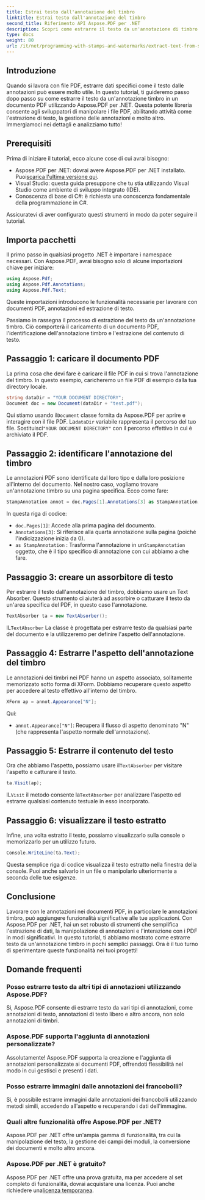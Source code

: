 ```yaml
---
title: Estrai testo dall'annotazione del timbro
linktitle: Estrai testo dall'annotazione del timbro
second_title: Riferimento API Aspose.PDF per .NET
description: Scopri come estrarre il testo da un'annotazione di timbro in un PDF utilizzando Aspose.PDF per .NET con questo tutorial dettagliato, corredato da un esempio di codice.
type: docs
weight: 80
url: /it/net/programming-with-stamps-and-watermarks/extract-text-from-stamp-annotation/
---
```

## Introduzione

Quando si lavora con file PDF, estrarre dati specifici come il testo dalle annotazioni può essere molto utile. In questo tutorial, ti guideremo passo dopo passo su come estrarre il testo da un'annotazione timbro in un documento PDF utilizzando Aspose.PDF per .NET. Questa potente libreria consente agli sviluppatori di manipolare i file PDF, abilitando attività come l'estrazione di testo, la gestione delle annotazioni e molto altro. Immergiamoci nei dettagli e analizziamo tutto!

## Prerequisiti

Prima di iniziare il tutorial, ecco alcune cose di cui avrai bisogno:

-  Aspose.PDF per .NET: dovrai avere Aspose.PDF per .NET installato. Puoi[scarica l'ultima versione qui](https://releases.aspose.com/pdf/net/).
- Visual Studio: questa guida presuppone che tu stia utilizzando Visual Studio come ambiente di sviluppo integrato (IDE).
- Conoscenza di base di C#: è richiesta una conoscenza fondamentale della programmazione in C#.

Assicuratevi di aver configurato questi strumenti in modo da poter seguire il tutorial.

## Importa pacchetti

Il primo passo in qualsiasi progetto .NET è importare i namespace necessari. Con Aspose.PDF, avrai bisogno solo di alcune importazioni chiave per iniziare:

```csharp
using Aspose.Pdf;
using Aspose.Pdf.Annotations;
using Aspose.Pdf.Text;
```

Queste importazioni introducono le funzionalità necessarie per lavorare con documenti PDF, annotazioni ed estrazione di testo.

Passiamo in rassegna il processo di estrazione del testo da un'annotazione timbro. Ciò comporterà il caricamento di un documento PDF, l'identificazione dell'annotazione timbro e l'estrazione del contenuto di testo.

## Passaggio 1: caricare il documento PDF

La prima cosa che devi fare è caricare il file PDF in cui si trova l'annotazione del timbro. In questo esempio, caricheremo un file PDF di esempio dalla tua directory locale.

```csharp
string dataDir = "YOUR DOCUMENT DIRECTORY";
Document doc = new Document(dataDir + "test.pdf");
```

 Qui stiamo usando il`Document` classe fornita da Aspose.PDF per aprire e interagire con il file PDF. La`dataDir` variabile rappresenta il percorso del tuo file. Sostituisci`"YOUR DOCUMENT DIRECTORY"` con il percorso effettivo in cui è archiviato il PDF.

## Passaggio 2: identificare l'annotazione del timbro

Le annotazioni PDF sono identificate dal loro tipo e dalla loro posizione all'interno del documento. Nel nostro caso, vogliamo trovare un'annotazione timbro su una pagina specifica. Ecco come fare:

```csharp
StampAnnotation annot = doc.Pages[1].Annotations[3] as StampAnnotation;
```

In questa riga di codice:
- `doc.Pages[1]`: Accede alla prima pagina del documento.
- `Annotations[3]`: Si riferisce alla quarta annotazione sulla pagina (poiché l'indicizzazione inizia da 0).
- `as StampAnnotation` : Trasforma l'annotazione in un`StampAnnotation` oggetto, che è il tipo specifico di annotazione con cui abbiamo a che fare.

## Passaggio 3: creare un assorbitore di testo

Per estrarre il testo dall'annotazione del timbro, dobbiamo usare un Text Absorber. Questo strumento ci aiuterà ad assorbire o catturare il testo da un'area specifica del PDF, in questo caso l'annotazione.

```csharp
TextAbsorber ta = new TextAbsorber();
```

 IL`TextAbsorber` La classe è progettata per estrarre testo da qualsiasi parte del documento e la utilizzeremo per definire l'aspetto dell'annotazione.

## Passaggio 4: Estrarre l'aspetto dell'annotazione del timbro

Le annotazioni dei timbri nei PDF hanno un aspetto associato, solitamente memorizzato sotto forma di XForm. Dobbiamo recuperare questo aspetto per accedere al testo effettivo all'interno del timbro.

```csharp
XForm ap = annot.Appearance["N"];
```

Qui:
- `annot.Appearance["N"]`: Recupera il flusso di aspetto denominato "N" (che rappresenta l'aspetto normale dell'annotazione).

## Passaggio 5: Estrarre il contenuto del testo

 Ora che abbiamo l'aspetto, possiamo usare il`TextAbsorber` per visitare l'aspetto e catturare il testo.

```csharp
ta.Visit(ap);
```

 IL`Visit` il metodo consente la`TextAbsorber` per analizzare l'aspetto ed estrarre qualsiasi contenuto testuale in esso incorporato.

## Passaggio 6: visualizzare il testo estratto

Infine, una volta estratto il testo, possiamo visualizzarlo sulla console o memorizzarlo per un utilizzo futuro.

```csharp
Console.WriteLine(ta.Text);
```

Questa semplice riga di codice visualizza il testo estratto nella finestra della console. Puoi anche salvarlo in un file o manipolarlo ulteriormente a seconda delle tue esigenze.

## Conclusione

Lavorare con le annotazioni nei documenti PDF, in particolare le annotazioni timbro, può aggiungere funzionalità significative alle tue applicazioni. Con Aspose.PDF per .NET, hai un set robusto di strumenti che semplifica l'estrazione di dati, la manipolazione di annotazioni e l'interazione con i PDF in modi significativi. In questo tutorial, ti abbiamo mostrato come estrarre testo da un'annotazione timbro in pochi semplici passaggi. Ora è il tuo turno di sperimentare queste funzionalità nei tuoi progetti!

## Domande frequenti

### Posso estrarre testo da altri tipi di annotazioni utilizzando Aspose.PDF?  
Sì, Aspose.PDF consente di estrarre testo da vari tipi di annotazioni, come annotazioni di testo, annotazioni di testo libero e altro ancora, non solo annotazioni di timbri.

### Aspose.PDF supporta l'aggiunta di annotazioni personalizzate?  
Assolutamente! Aspose.PDF supporta la creazione e l'aggiunta di annotazioni personalizzate ai documenti PDF, offrendoti flessibilità nel modo in cui gestisci e presenti i dati.

### Posso estrarre immagini dalle annotazioni dei francobolli?  
Sì, è possibile estrarre immagini dalle annotazioni dei francobolli utilizzando metodi simili, accedendo all'aspetto e recuperando i dati dell'immagine.

### Quali altre funzionalità offre Aspose.PDF per .NET?  
Aspose.PDF per .NET offre un'ampia gamma di funzionalità, tra cui la manipolazione del testo, la gestione dei campi dei moduli, la conversione dei documenti e molto altro ancora.

### Aspose.PDF per .NET è gratuito?  
 Aspose.PDF per .NET offre una prova gratuita, ma per accedere al set completo di funzionalità, dovrai acquistare una licenza. Puoi anche richiedere una[licenza temporanea](https://purchase.aspose.com/temporary-license/).
